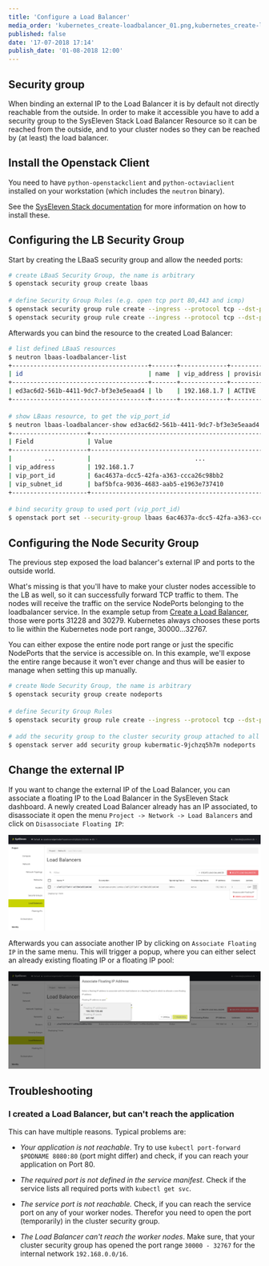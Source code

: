 ```yaml
---
title: 'Configure a Load Balancer'
media_order: 'kubernetes_create-loadbalancer_01.png,kubernetes_create-loadbalancer_02.png'
published: false
date: '17-07-2018 17:14'
publish_date: '01-08-2018 12:00'
---
```


## Security group

When binding an external IP to the Load Balancer it is by default not directly reachable from the outside.
In order to make it accessible you have to add a security group to the SysEleven Stack Load Balancer Resource so
it can be reached from the outside, and to your cluster nodes so they can be reached by (at least) the
load balancer.

## Install the Openstack Client

You need to have `python-openstackclient` and `python-octaviaclient` installed on your workstation \(which includes the `neutron` binary\).

See the [SysEleven Stack documentation](https://doc.syselevenstack.com/en/tutorials/openstack-cli/) for more information on how to install these.

## Configuring the LB Security Group

Start by creating the LBaaS security group and allow the needed ports:

```bash
# create LBaaS Security Group, the name is arbitrary
$ openstack security group create lbaas

# define Security Group Rules (e.g. open tcp port 80,443 and icmp)
$ openstack security group rule create --ingress --protocol tcp --dst-port 80:80   --remote-ip 0.0.0.0/0 lbaas
$ openstack security group rule create --ingress --protocol tcp --dst-port 443:443 --remote-ip 0.0.0.0/0 lbaas
```

Afterwards you can bind the resource to the created Load Balancer:

```bash
# list defined LBaaS resources
$ neutron lbaas-loadbalancer-list
+--------------------------------------+-------+-------------+---------------------+----------+
| id                                   | name  | vip_address | provisioning_status | provider |
+--------------------------------------+-------+-------------+---------------------+----------+
| ed3ac6d2-561b-4411-9dc7-bf3e3e5eaad4 | lb    | 192.168.1.7 | ACTIVE              | midonet  |
+--------------------------------------+-------+-------------+---------------------+----------+

# show LBaas resource, to get the vip_port_id
$ neutron lbaas-loadbalancer-show ed3ac6d2-561b-4411-9dc7-bf3e3e5eaad4
+---------------------+--------------------------------------------------------------+
| Field               | Value                                                        |
+---------------------+--------------------------------------------------------------+
|         ...         |                             ...                              |
| vip_address         | 192.168.1.7                                                  |
| vip_port_id         | 6ac4637a-dcc5-42fa-a363-ccca26c98bb2                         |
| vip_subnet_id       | baf5bfca-9036-4683-aab5-e1963e737410                         |
+---------------------+--------------------------------------------------------------+

# bind security group to used port (vip_port_id)
$ openstack port set --security-group lbaas 6ac4637a-dcc5-42fa-a363-ccca26c98bb2
```

## Configuring the Node Security Group

The previous step exposed the load balancer's external IP and ports to the outside world.

What's missing is that you'll have to make your cluster nodes accessible to the LB as well, so it can successfully
forward TCP traffic to them. The nodes will receive the traffic on the service NodePorts belonging to the
loadbalancer service. In the example setup from [Create a Load Balancer](create-loadbalancer.md), those were
ports 31228 and 30279. Kubernetes always chooses these ports to lie within the Kubernetes node port range, 30000...32767.

You can either expose the entire node port range or just the specific NodePorts that the service is accessible on.
In this example, we'll expose the entire range because it won't ever change and thus will be easier to manage when
setting this up manually.

```bash
# create Node Security Group, the name is arbitrary
$ openstack security group create nodeports

# define Security Group Rules
$ openstack security group rule create --ingress --protocol tcp --dst-port 30000:32767 --remote-ip 0.0.0.0/0 nodeports

# add the security group to the cluster security group attached to all nodes
$ openstack server add security group kubermatic-9jchzq5h7m nodeports
```

## Change the external IP

If you want to change the external IP of the Load Balancer, you can associate a floating IP to the Load Balancer in the SysEleven Stack dashboard.
A newly created Load Balancer already has an IP associated, to disassociate it open the menu `Project -> Network -> Load Balancers` and click
on `Disassociate Floating IP`:

![](kubernetes_create-loadbalancer_01.png)

Afterwards you can associate another IP by clicking on `Associate Floating IP` in the same menu. This will trigger a popup,
where you can either select an already existing floating IP or a floating IP pool:

![](kubernetes_create-loadbalancer_02.png)

## Troubleshooting

### I created a Load Balancer, but can't reach the application

This can have multiple reasons. Typical problems are:

* _Your application is not reachable_. Try to use `kubectl port-forward $PODNAME 8080:80` \(port might differ\) and check, if you can reach your application on Port 80.

* _The required port is not defined in the service manifest_. Check if the service lists all required ports with `kubectl get svc`.

* _The service port is not reachable._ Check, if you can reach the service port on any of your worker nodes. Therefor you need to open the port \(temporarily\) in the cluster security group.

* _The Load Balancer can't reach the worker nodes_. Make sure, that your cluster security group has opened the port range
  `30000 - 32767` for the internal network `192.168.0.0/16`.
